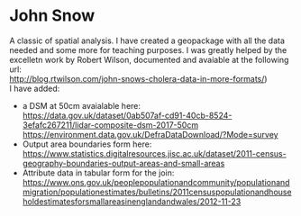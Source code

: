 # John Snow
A classic of spatial analysis. I have created a geopackage with all the data needed and some more for teaching purposes.
I was greatly helped by the excelletn work by Robert Wilson, documented and avaiable at the following url:<br>
http://blog.rtwilson.com/john-snows-cholera-data-in-more-formats/)<br>
I have added:
* a DSM at 50cm avaialable here:<br>
https://data.gov.uk/dataset/0ab507af-cd91-40cb-8524-3efafc267211/lidar-composite-dsm-2017-50cm
https://environment.data.gov.uk/DefraDataDownload/?Mode=survey
* Output area boundaries form here:<br>
https://www.statistics.digitalresources.jisc.ac.uk/dataset/2011-census-geography-boundaries-output-areas-and-small-areas
* Attribute data in tabular form for the join:<br>
https://www.ons.gov.uk/peoplepopulationandcommunity/populationandmigration/populationestimates/bulletins/2011censuspopulationandhouseholdestimatesforsmallareasinenglandandwales/2012-11-23
